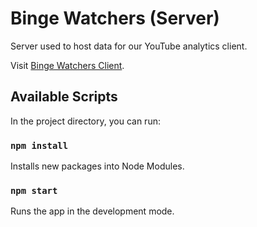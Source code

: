 # Binge Watchers (Server)
Server used to host data for our YouTube analytics client.

Visit [Binge Watchers Client](https://github.com/GrayGorilla/binge-watchers-client).

## Available Scripts

In the project directory, you can run:

### `npm install`

Installs new packages into Node Modules.<br />

### `npm start`

Runs the app in the development mode.<br />
